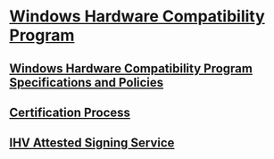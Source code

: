 # [Windows Hardware Compatibility Program](index.md)

## [Windows Hardware Compatibility Program Specifications and Policies](whcp-specifications-policies.md)
## [Certification Process](whcp-certification-process.md)
## [IHV Attested Signing Service](ihv-attested-signing-service.md)
